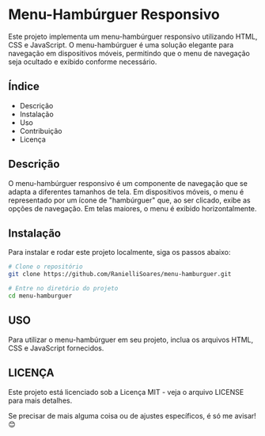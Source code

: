 # Menu-Hambúrguer Responsivo

Este projeto implementa um menu-hambúrguer responsivo utilizando HTML, CSS e JavaScript. O menu-hambúrguer é uma solução elegante para navegação em dispositivos móveis, permitindo que o menu de navegação seja ocultado e exibido conforme necessário.

## Índice

- Descrição
- Instalação
- Uso
- Contribuição
- Licença

## Descrição

O menu-hambúrguer responsivo é um componente de navegação que se adapta a diferentes tamanhos de tela. Em dispositivos móveis, o menu é representado por um ícone de "hambúrguer" que, ao ser clicado, exibe as opções de navegação. Em telas maiores, o menu é exibido horizontalmente.

## Instalação

Para instalar e rodar este projeto localmente, siga os passos abaixo:

```bash
# Clone o repositório
git clone https://github.com/RanielliSoares/menu-hamburguer.git

# Entre no diretório do projeto
cd menu-hamburguer
 ````
## USO

Para utilizar o menu-hambúrguer em seu projeto, inclua os arquivos HTML, CSS e JavaScript fornecidos. 

## LICENÇA

Este projeto está licenciado sob a Licença MIT - veja o arquivo LICENSE para mais detalhes.

Se precisar de mais alguma coisa ou de ajustes específicos, é só me avisar! 😊

